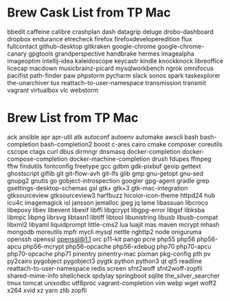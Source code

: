 # Brew Cask List from TP Mac
bbedit
caffeine
calibre
crashplan
dash
datagrip
deluge
drobo-dashboard
dropbox
endurance
etrecheck
firefox
firefoxdeveloperedition
flux
fullcontact
github-desktop
gitkraken
google-chrome
google-chrome-canary
gpgtools
grandperspective
handbrake
hermes
imagealpha
imageoptim
intellij-idea
kaleidoscope
keycastr
kindle
knockknock
libreoffice
licecap
macdown
musicbrainz-picard
mysqlworkbench
ngrok
omnifocus
pacifist
path-finder
paw
phpstorm
pycharm
slack
sonos
spark
taskexplorer
the-unarchiver
tux
reattach-to-user-namespace
transmission
transmit
vagrant
virtualbox
vlc
webstorm

# Brew List from TP Mac
ack
ansible
apr
apr-util
atk
autoconf
autoenv
automake
awscli
bash
bash-completion
bash-completion2
boost
c-ares
cairo
cmake
composer
coreutils
cscope
ctags
curl
dbus
dirmngr
dnsmasq
docker-completion
docker-compose-completion
docker-machine-completion
drush
fdupes
ffmpeg
fftw
findutils
fontconfig
freetype
gcc
gdbm
gdk-pixbuf
geoip
gettext
ghostscript
giflib
git
git-flow-avh
git-lfs
glib
gmp
gnu-getopt
gnu-sed
gnupg2
gnutls
go
gobject-introspection
googler
gpg-agent
gradle
grep
gsettings-desktop-schemas
gsl
gtk+
gtk+3
gtk-mac-integration
gtksourceview
gtksourceview3
harfbuzz
hicolor-icon-theme
httpd24
hub
icu4c
imagemagick
isl
jansson
jemalloc
jpeg
jq
lame
libassuan
libcroco
libepoxy
libev
libevent
libexif
libffi
libgcrypt
libgpg-error
libgsf
libksba
libmpc
libpng
librsvg
libtasn1
libtiff
libtool
libunistring
libusb
libusb-compat
libxml2
libyaml
liquidprompt
little-cms2
lua
luajit
mas
maven
mcrypt
mhash
mongodb
moreutils
mpfr
mycli
mysql
nettle
nghttp2
node
oniguruma
openssh
openssl
openssl@1.1
orc
p11-kit
pango
pcre
php55
php56
php56-apcu
php56-mcrypt
php56-opcache
php56-xdebug
php70
php70-apcu
php70-opcache
php71
pinentry
pinentry-mac
pixman
pkg-config
pth
pv
py2cairo
pygobject
pygobject3
pygtk
python
python3
qt
qt5
readline
reattach-to-user-namespace
redis
screen
sfnt2woff
sfnt2woff-zopfli
shared-mime-info
shellcheck
spdylay
springboot
sqlite
the_silver_searcher
tmux
tomcat
unixodbc
utf8proc
vagrant-completion
vim
webp
wget
woff2
x264
xvid
xz
yarn
zlib
zopfli
